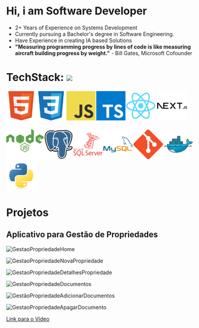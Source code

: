 <h1> Hi, i am Software Developer </h1>

- 2+ Years of Experience on Systems Development
- Currently pursuing a Bachelor's degree in Software Engineering.
- Have Experience in creating IA based Solutions
- <b>"Measuring programming progress by lines of code is like measuring aircraft building progress by weight."</b> - Bill Gates, Microsoft Cofounder


<h1>TechStack: <img src="#" height="80px" /></h1>

<img src="https://github.com/devicons/devicon/blob/master/icons/html5/html5-original.svg" height="80px"/><img src="https://github.com/devicons/devicon/blob/master/icons/css3/css3-original.svg" height="80px"/><img src="https://raw.githubusercontent.com/devicons/devicon/55609aa5bd817ff167afce0d965585c92040787a/icons/javascript/javascript-original.svg" height="80px" /><img src="https://github.com/devicons/devicon/blob/master/icons/typescript/typescript-original.svg" height="80px" /><img src="https://github.com/devicons/devicon/blob/master/icons/react/react-original.svg" height="80px" />
  <img src="https://github.com/devicons/devicon/blob/master/icons/nextjs/nextjs-original-wordmark.svg" height="80px" /><img src="https://github.com/devicons/devicon/blob/master/icons/nodejs/nodejs-plain-wordmark.svg" height="100px" /><img src="https://raw.githubusercontent.com/devicons/devicon/55609aa5bd817ff167afce0d965585c92040787a/icons/postgresql/postgresql-original.svg" height="80px"/><img src="https://github.com/devicons/devicon/blob/master/icons/microsoftsqlserver/microsoftsqlserver-plain-wordmark.svg" height="80px"/><img src="https://github.com/devicons/devicon/blob/master/icons/mysql/mysql-original-wordmark.svg" height="80px"/><img src="https://raw.githubusercontent.com/devicons/devicon/55609aa5bd817ff167afce0d965585c92040787a/icons/git/git-original.svg" height="80px"/><img src="https://github.com/devicons/devicon/blob/master/icons/docker/docker-original.svg" height="80px"/><img src="https://github.com/devicons/devicon/blob/master/icons/python/python-original.svg" height="80px"/>




<h1>Projetos</h1>

<h2>Aplicativo para Gestão de Propriedades</h2>

![GestaoPropriedadeHome](https://github.com/user-attachments/assets/6d6f605b-3823-434a-ab7a-6b00d6626f5e)

![GestaoPropriedadeNovaPropriedade](https://github.com/user-attachments/assets/83cdd1a6-bf3f-4b1b-a8ab-f557465dbf4b)

![GestaoPropriedadeDetalhesPropriedade](https://github.com/user-attachments/assets/f1215565-2afe-46b8-92cc-b0b59cf35af1)

![GestaoPropriedadeDocumentos](https://github.com/user-attachments/assets/db799c12-581b-482f-9375-be254bee9208)

![GestãoPropriedadeAdicionarDocumentos](https://github.com/user-attachments/assets/46a748fd-2e68-4e54-81f3-5b34bd47258b)

![GestaoPropriedadeApagarDocumento](https://github.com/user-attachments/assets/c841e1cd-a213-45f8-b2f4-0ae1fd36ea3f)


<a href='https://drive.google.com/file/d/1aR01Zn_4R0QrfYRFy7OfhmfczaqJRjej/view?usp=sharing' target='_blank'>Link para o Vídeo</a>




<!---
Rafael-Julio-2242/Rafael-Julio-2242 is a ✨ special ✨ repository because its `README.md` (this file) appears on your GitHub profile.
You can click the Preview link to take a look at your changes.
--->
